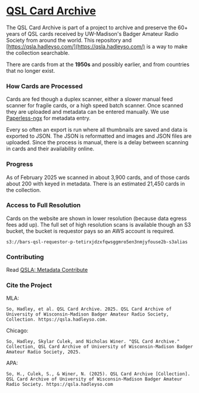 # [QSL Card Archive](https://qsla.hadleyso.com/)

The QSL Card Archive is part of a project to archive and preserve the 60+ years of QSL cards received by UW-Madison's Badger Amateur Radio Society from around the world. 
This repository and [https://qsla.hadleyso.com/](https://qsla.hadleyso.com/) is a way to make the collection searchable.

There are cards from at the **1950s** and possibly earlier, and from countries that no longer exist.

### How Cards are Processed

Cards are fed though a duplex scanner, either a slower manual feed scanner for fragile cards, or a high speed batch scanner. 
Once scanned they are uploaded and metadata can be entered manually. We use [Paperless-ngx](https://github.com/paperless-ngx/paperless-ngx) for metadata entry.

Every so often an export is run where all thumbnails are saved and data is exported to JSON. The JSON is reformatted and images and JSON files are uploaded. 
Since the process is manual, there is a delay between scanning in cards and their availability online.

### Progress

As of February 2025 we scanned in about 3,900 cards, and of those cards about 200 with keyed in metadata. 
There is an estimated 21,450 cards in the collection.

### Access to Full Resolution

Cards on the website are shown in lower resolution (because data egress fees add up). 
The full set of high resolution scans is available though an S3 bucket, the bucket is requestor pays so an AWS account is required.

`s3://bars-qsl-requestor-p-tetirxjdzxfqwsggmro5en3nmjyfouse2b-s3alias`

### Contributing 

Read [QSLA: Metadata Contribute](https://qsla.hadleyso.com/metadata-contribute)

### Cite the Project
MLA:
```
So, Hadley, et al. QSL Card Archive. 2025. QSL Card Archive of University of Wisconsin-Madison Badger Amateur Radio Society, Collection. https://qsla.hadleyso.com.
```

Chicago:
```
So, Hadley, Skylar Culek, and Nicholas Winer. "QSL Card Archive." Collection, QSL Card Archive of University of Wisconsin-Madison Badger Amateur Radio Society, 2025.
```

APA:
```
So, H., Culek, S., & Winer, N. (2025). QSL Card Archive [Collection]. QSL Card Archive of University of Wisconsin-Madison Badger Amateur Radio Society. https://qsla.hadleyso.com
```
